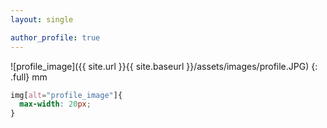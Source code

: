 ```yaml
---
layout: single

author_profile: true
---
```


![profile_image]({{ site.url }}{{ site.baseurl }}/assets/images/profile.JPG)
{: .full}
mm

```css
img[alt="profile_image"]{
  max-width: 20px;
}
```
